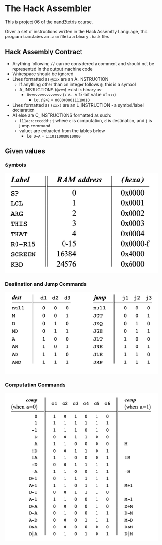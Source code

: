 # The Hack Assembler

This is project 06 of the [nand2tetris](https://www.nand2tetris.org/project06) course.

Given a set of instructions written in the Hack Assembly Language, this program translates an `.asm` file to a
binary `.hack` file.

## Hack Assembly Contract

- Anything following `//` can be considered a comment and should not be represented in the output machine code
- Whitespace should be ignored
- Lines formatted as `@xxx` are an A_INSTRUCTION
    - If anything other than an integer follows `@`, this is a symbol
    - A_INSRUCTIONS (`@xxx`) exist in binary as:
        - `0vvvvvvvvvvvvvvv` (v v... v 15-bit value of `xxx`)
            - i.e. `@242` = `0000000011110010`
- Lines formatted as `(xxx)` are an L_INSTRUCTION - a symbol/label declaration
- All else are C_INSTRUCTIONS formatted as such:
    - `111accccccdddjjj` where `c` is computation, `d` is destination, and `j` is jump command.
    - values are extracted from the tables below
        - i.e. `D=A` = `1110110000010000`

## Given values

### Symbols

![static_symbols.png](images%2Fstatic_symbols.png)

### Destination and Jump Commands

![dest_jump.png](images%2Fdest_jump.png)

### Computation Commands

![comp.png](images%2Fcomp.png)